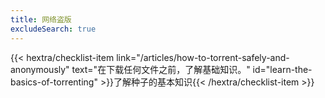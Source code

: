 ```yaml
---
title: 网络盗版
excludeSearch: true
---
```

{{< hextra/checklist-item link="/articles/how-to-torrent-safely-and-anonymously" text="在下载任何文件之前，了解基础知识。" id="learn-the-basics-of-torrenting" >}}了解种子的基本知识{{< /hextra/checklist-item >}}